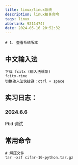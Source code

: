 ```yaml
---
title: linux/linux系统
description: linux相关命令
tags: linux
abbrlink: 9211474f
date: 2024-05-16 20:52:32
---
```

```
# 1. 查看系统版本

```
## 中文输入法
```
下载 fcitx (输入法框架)
fcitx-rime
切换输入法快捷键：ctrl + space
```


## 实习日志：
### 2024.6.6
Pbd 调试

## 常用命令
```
# 解压文件
tar -xzf cifar-10-python.tar.gz
```
